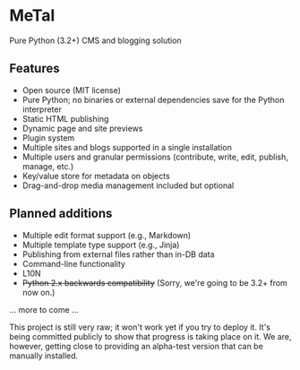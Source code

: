 # MeTal
Pure Python (3.2+) CMS and blogging solution

## Features
* Open source (MIT license)
* Pure Python; no binaries or external dependencies save for the Python interpreter
* Static HTML publishing
* Dynamic page and site previews
* Plugin system
* Multiple sites and blogs supported in a single installation
* Multiple users and granular permissions (contribute, write, edit, publish, manage, etc.)
* Key/value store for metadata on objects
* Drag-and-drop media management included but optional

## Planned additions
* Multiple edit format support (e.g., Markdown)
* Multiple template type support (e.g., Jinja)
* Publishing from external files rather than in-DB data
* Command-line functionality
* L10N
* ~~Python 2.x backwards compatibility~~ (Sorry, we're going to be 3.2+ from now on.)

... more to come ...

This project is still very raw; it won't work yet if you try to deploy it. It's being
committed publicly to show that progress is taking place on it. We are, however, getting close to providing an alpha-test version that can be manually installed.
